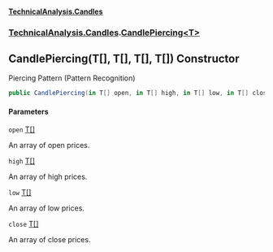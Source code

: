 #### [TechnicalAnalysis\.Candles](Atypical.TechnicalAnalysis.Candles.md 'Atypical\.TechnicalAnalysis\.Candles')
### [TechnicalAnalysis\.Candles](Atypical.TechnicalAnalysis.Candles.md#TechnicalAnalysis.Candles 'TechnicalAnalysis\.Candles').[CandlePiercing&lt;T&gt;](CandlePiercing_T_.md 'TechnicalAnalysis\.Candles\.CandlePiercing\<T\>')

## CandlePiercing\(T\[\], T\[\], T\[\], T\[\]\) Constructor

Piercing Pattern \(Pattern Recognition\)

```csharp
public CandlePiercing(in T[] open, in T[] high, in T[] low, in T[] close);
```
#### Parameters

<a name='TechnicalAnalysis.Candles.CandlePiercing_T_.CandlePiercing(T[],T[],T[],T[]).open'></a>

`open` [T](CandlePiercing_T_.md#TechnicalAnalysis.Candles.CandlePiercing_T_.T 'TechnicalAnalysis\.Candles\.CandlePiercing\<T\>\.T')[\[\]](https://docs.microsoft.com/en-us/dotnet/api/System.Array 'System\.Array')

An array of open prices\.

<a name='TechnicalAnalysis.Candles.CandlePiercing_T_.CandlePiercing(T[],T[],T[],T[]).high'></a>

`high` [T](CandlePiercing_T_.md#TechnicalAnalysis.Candles.CandlePiercing_T_.T 'TechnicalAnalysis\.Candles\.CandlePiercing\<T\>\.T')[\[\]](https://docs.microsoft.com/en-us/dotnet/api/System.Array 'System\.Array')

An array of high prices\.

<a name='TechnicalAnalysis.Candles.CandlePiercing_T_.CandlePiercing(T[],T[],T[],T[]).low'></a>

`low` [T](CandlePiercing_T_.md#TechnicalAnalysis.Candles.CandlePiercing_T_.T 'TechnicalAnalysis\.Candles\.CandlePiercing\<T\>\.T')[\[\]](https://docs.microsoft.com/en-us/dotnet/api/System.Array 'System\.Array')

An array of low prices\.

<a name='TechnicalAnalysis.Candles.CandlePiercing_T_.CandlePiercing(T[],T[],T[],T[]).close'></a>

`close` [T](CandlePiercing_T_.md#TechnicalAnalysis.Candles.CandlePiercing_T_.T 'TechnicalAnalysis\.Candles\.CandlePiercing\<T\>\.T')[\[\]](https://docs.microsoft.com/en-us/dotnet/api/System.Array 'System\.Array')

An array of close prices\.